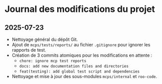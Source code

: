 # Journal des modifications du projet

## 2025-07-23

- Nettoyage général du dépôt Git.
- Ajout de `mcps/tests/reports/` au fichier `.gitignore` pour ignorer les rapports de test.
- Création de 3 commits atomiques pour les modifications en attente :
    - `chore: ignore mcp test reports`
    - `docs: add new documentation files and directories`
    - `feat(testing): add global test script and dependencies`
- Nettoyage et mise à jour des sous-modules `mcps/internal` et `roo-code`.